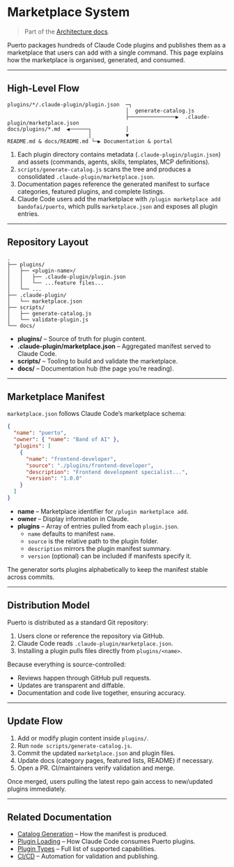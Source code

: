 # Marketplace System
> Part of the [Architecture docs](overview.md).

Puerto packages hundreds of Claude Code plugins and publishes them as a marketplace that users can add with a single command. This page explains how the marketplace is organised, generated, and consumed.

---

## High-Level Flow

```
plugins/*/.claude-plugin/plugin.json  ─┐
                                      │  generate-catalog.js
                                      ├───────────────▶  .claude-plugin/marketplace.json
docs/plugins/*.md  ◀──────┐           │
                          │           ▼
README.md & docs/README.md └─▶ Documentation & portal
```

1. Each plugin directory contains metadata (`.claude-plugin/plugin.json`) and assets (commands, agents, skills, templates, MCP definitions).
2. `scripts/generate-catalog.js` scans the tree and produces a consolidated `.claude-plugin/marketplace.json`.
3. Documentation pages reference the generated manifest to surface categories, featured plugins, and complete listings.
4. Claude Code users add the marketplace with `/plugin marketplace add bandofai/puerto`, which pulls `marketplace.json` and exposes all plugin entries.

---

## Repository Layout

```
.
├── plugins/
│   ├── <plugin-name>/
│   │   ├── .claude-plugin/plugin.json
│   │   └── ...feature files...
│   └── ...
├── .claude-plugin/
│   └── marketplace.json
├── scripts/
│   ├── generate-catalog.js
│   └── validate-plugin.js
└── docs/
```

- **plugins/** – Source of truth for plugin content.
- **.claude-plugin/marketplace.json** – Aggregated manifest served to Claude Code.
- **scripts/** – Tooling to build and validate the marketplace.
- **docs/** – Documentation hub (the page you’re reading).

---

## Marketplace Manifest

`marketplace.json` follows Claude Code’s marketplace schema:

```json
{
  "name": "puerto",
  "owner": { "name": "Band of AI" },
  "plugins": [
    {
      "name": "frontend-developer",
      "source": "./plugins/frontend-developer",
      "description": "Frontend development specialist...",
      "version": "1.0.0"
    }
  ]
}
```

- **name** – Marketplace identifier for `/plugin marketplace add`.
- **owner** – Display information in Claude.
- **plugins** – Array of entries pulled from each `plugin.json`.
  - `name` defaults to manifest `name`.
  - `source` is the relative path to the plugin folder.
  - `description` mirrors the plugin manifest summary.
  - `version` (optional) can be included if manifests specify it.

The generator sorts plugins alphabetically to keep the manifest stable across commits.

---

## Distribution Model

Puerto is distributed as a standard Git repository:

1. Users clone or reference the repository via GitHub.
2. Claude Code reads `.claude-plugin/marketplace.json`.
3. Installing a plugin pulls files directly from `plugins/<name>`.

Because everything is source-controlled:

- Reviews happen through GitHub pull requests.
- Updates are transparent and diffable.
- Documentation and code live together, ensuring accuracy.

---

## Update Flow

1. Add or modify plugin content inside `plugins/`.
2. Run `node scripts/generate-catalog.js`.
3. Commit the updated `marketplace.json` and plugin files.
4. Update docs (category pages, featured lists, README) if necessary.
5. Open a PR. CI/maintainers verify validation and merge.

Once merged, users pulling the latest repo gain access to new/updated plugins immediately.

---

## Related Documentation

- [Catalog Generation](catalog-generation.md) – How the manifest is produced.
- [Plugin Loading](plugin-loading.md) – How Claude Code consumes Puerto plugins.
- [Plugin Types](plugin-types.md) – Full list of supported capabilities.
- [CI/CD](ci-cd.md) – Automation for validation and publishing.
